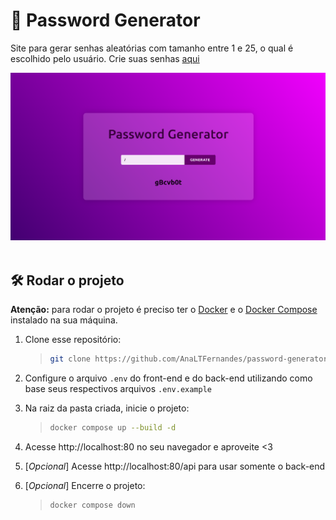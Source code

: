 # :key: Password Generator

Site para gerar senhas aleatórias com tamanho entre 1 e 25, o qual é escolhido pelo usuário.
Crie suas senhas [aqui](http://ec2-44-201-243-200.compute-1.amazonaws.com/)

<div align=center>
 
  <img alt="Password Generator preview" src="https://raw.githubusercontent.com/AnaLTFernandes/password-generator/main/frontend/src/assets/password-generator-preview.png" />
  
</div>

<br />

## :hammer_and_wrench: Rodar o projeto

**Atenção:** para rodar o projeto é preciso ter o [Docker](https://docs.docker.com/engine/install/) e o [Docker Compose](https://docs.docker.com/compose/install/) instalado na sua máquina.

1. Clone esse repositório:

   > ```bash
   > git clone https://github.com/AnaLTFernandes/password-generator.git
   > ```

2. Configure o arquivo `.env` do front-end e do back-end utilizando como base seus respectivos arquivos `.env.example`

3. Na raiz da pasta criada, inicie o projeto:

   > ```bash
   > docker compose up --build -d
   > ```

4. Acesse http://localhost:80 no seu navegador e aproveite <3

5. [*Opcional*] Acesse http://localhost:80/api para usar somente o back-end

6. [*Opcional*] Encerre o projeto:

   > ```bash
   > docker compose down
   > ```

